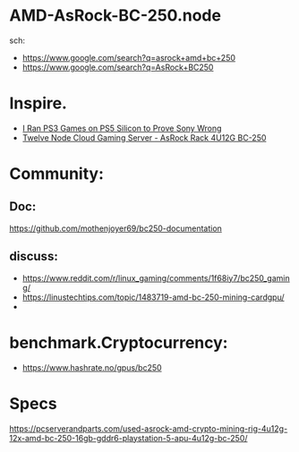 # AMD-AsRock-BC-250.node
sch:
- https://www.google.com/search?q=asrock+amd+bc+250
- https://www.google.com/search?q=AsRock+BC250

# Inspire.
- [I Ran PS3 Games on PS5 Silicon to Prove Sony Wrong](https://youtu.be/_zbw_A9dIWM)
- [Twelve Node Cloud Gaming Server - AsRock Rack 4U12G BC-250](https://youtu.be/BRiVjtwkivE)


# Community:
## Doc:
https://github.com/mothenjoyer69/bc250-documentation

## discuss:
- https://www.reddit.com/r/linux_gaming/comments/1f68iy7/bc250_gaming/
- https://linustechtips.com/topic/1483719-amd-bc-250-mining-cardgpu/
- 

# benchmark.Cryptocurrency:
- https://www.hashrate.no/gpus/bc250

# Specs
https://pcserverandparts.com/used-asrock-amd-crypto-mining-rig-4u12g-12x-amd-bc-250-16gb-gddr6-playstation-5-apu-4u12g-bc-250/
